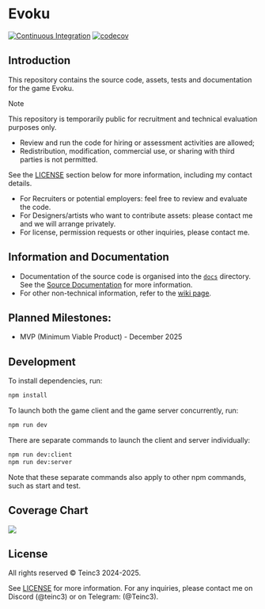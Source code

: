 # Evoku

[![Continuous Integration](https://github.com/Teinc3/Evoku/actions/workflows/ci.yml/badge.svg?branch=master)](https://github.com/Teinc3/Evoku/actions/workflows/ci.yml)
[![codecov](https://codecov.io/github/Teinc3/Evoku/branch/master/graph/badge.svg?token=U83CE972IQ)](https://codecov.io/github/Teinc3/Evoku)


## Introduction
This repository contains the source code, assets, tests and documentation for the game Evoku.

> [!NOTE]
> This repository is temporarily public for recruitment and technical evaluation purposes only.
> - Review and run the code for hiring or assessment activities are allowed;
> - Redistribution, modification, commercial use, or sharing with third parties is not permitted.
> 
> See the [LICENSE](#license) section below for more information, including my contact details.
>
> - For Recruiters or potential employers: feel free to review and evaluate the code.
> - For Designers/artists who want to contribute assets: please contact me and we will arrange privately.
> - For license, permission requests or other inquiries, please contact me.


## Information and Documentation
- Documentation of the source code is organised into the [`docs`](/docs/) directory.
See the [Source Documentation](/docs/README.md) for more information.
- For other non-technical information, refer to the [wiki page](https://github.com/Teinc3/Evoku/wiki).


## Planned Milestones:
- MVP (Minimum Viable Product) - December 2025


## Development
To install dependencies, run:
```bash
npm install
```

To launch both the game client and the game server concurrently, run:
```bash
npm run dev
```

There are separate commands to launch the client and server individually:
```bash
npm run dev:client
npm run dev:server
```

Note that these separate commands also apply to other npm commands, such as start and test.


## Coverage Chart
<img src="https://codecov.io/github/Teinc3/Evoku/graphs/icicle.svg?token=U83CE972IQ"></img>


## License
All rights reserved © Teinc3 2024-2025.

See [LICENSE](/LICENSE) for more information.
For any inquiries, please contact me on Discord (@teinc3) or on Telegram: (@Teinc3).
